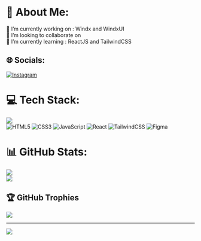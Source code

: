 # 💫 About Me:

🔭 I’m currently working on : Windx and WindxUI<br>👯 I’m looking to collaborate on<br>🌱 I’m currently learning : ReactJS and TailwindCSS<br>

## 🌐 Socials:

[![Instagram](https://img.shields.io/badge/Instagram-%23E4405F.svg?logo=Instagram&logoColor=white)](https://instagram.com/abdigunasetiawan)

# 💻 Tech Stack:

![](https://github-readme-stats.vercel.app/api/top-langs/?username=abdigunasetiawan&theme=tokyonight&hide_border=false&include_all_commits=true&count_private=true&layout=compact)
<br>
![HTML5](https://img.shields.io/badge/html5-%23E34F26.svg?style=for-the-badge&logo=html5&logoColor=white) ![CSS3](https://img.shields.io/badge/css3-%231572B6.svg?style=for-the-badge&logo=css3&logoColor=white) ![JavaScript](https://img.shields.io/badge/javascript-%23323330.svg?style=for-the-badge&logo=javascript&logoColor=%23F7DF1E) ![React](https://img.shields.io/badge/react-%2320232a.svg?style=for-the-badge&logo=react&logoColor=%2361DAFB) ![TailwindCSS](https://img.shields.io/badge/tailwindcss-%2338B2AC.svg?style=for-the-badge&logo=tailwind-css&logoColor=white) ![Figma](https://img.shields.io/badge/figma-%23F24E1E.svg?style=for-the-badge&logo=figma&logoColor=white) 

# 📊 GitHub Stats:

![](https://github-readme-stats.vercel.app/api?username=abdigunasetiawan&theme=tokyonight&hide_border=false&include_all_commits=true&count_private=true)<br/>
![](https://github-readme-streak-stats.herokuapp.com/?user=abdigunasetiawan&theme=tokyonight&hide_border=false)<br/>

## 🏆 GitHub Trophies

![](https://github-profile-trophy.vercel.app/?username=abdigunasetiawan&theme=radical&no-frame=false&no-bg=true&margin-w=4)

---

[![](https://visitcount.itsvg.in/api?id=abdigunasetiawan&label=Profile%20Views&color=12&icon=5&pretty=true)](https://visitcount.itsvg.in)

<!-- Proudly created with GPRM ( https://gprm.itsvg.in ) -->
